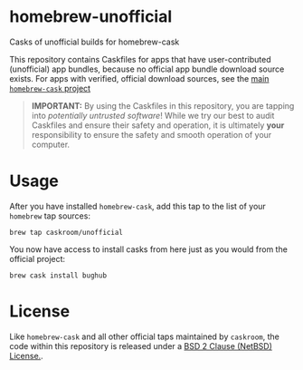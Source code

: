 homebrew-unofficial
===================

Casks of unofficial builds for homebrew-cask

This repository contains Caskfiles for apps that have user-contributed (unofficial) app bundles, because no official app bundle download source exists. For apps with verified, official download sources, see the [main `homebrew-cask` project](http://www.github.com/phinze/homebrew-cask)

> **IMPORTANT:** By using the Caskfiles in this repository, you are tapping into *potentially untrusted software*! While we try our best to audit Caskfiles and ensure their safety and operation, it is ultimately **your** responsibility to ensure the safety and smooth operation of your computer.

Usage
=====

After you have installed `homebrew-cask`, add this tap to the list of your `homebrew` tap sources:
```
brew tap caskroom/unofficial
```
You now have access to install casks from here just as you would from the official project:
```
brew cask install bughub
```

License
=======

Like `homebrew-cask` and all other official taps maintained by `caskroom`, the code within this repository is released under a [BSD 2 Clause (NetBSD) License.](https://github.com/caskroom/homebrew-unofficial/blob/master/LICENSE).

